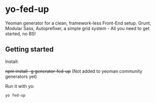 yo-fed-up
=========

Yeoman generator for a clean, framework-less Front-End setup. Grunt, Modular Sass, Autoprefixer, a simple grid system - All you need to get started, no BS!

Getting started
--------------

Install: 

~~npm install -g generator-fed-up~~ (Not added to yeoman community generators yet)

Run it with yo: 

    yo fed-up
